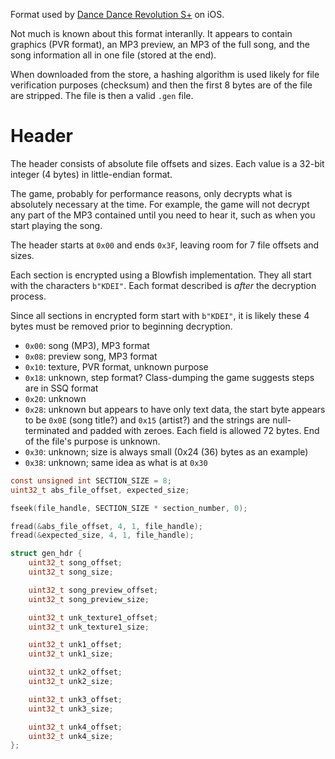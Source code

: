 Format used by [Dance Dance Revolution S+](https://itunes.apple.com/us/app/dancedancerevolution-s+-us/id300655935?mt=8) on iOS.

Not much is known about this format interanlly. It appears to contain graphics (PVR format), an MP3 preview, an MP3 of the full song, and the song information all in one file (stored at the end).

When downloaded from the store, a hashing algorithm is used likely for file verification purposes (checksum) and then the first 8 bytes are of the file are stripped. The file is then a valid `.gen` file.

# Header

The header consists of absolute file offsets and sizes. Each value is a 32-bit integer (4 bytes) in little-endian format.

The game, probably for performance reasons, only decrypts what is absolutely necessary at the time. For example, the game will not decrypt any part of the MP3 contained until you need to hear it, such as when you start playing the song.

The header starts at `0x00` and ends `0x3F`, leaving room for 7 file offsets and sizes.

Each section is encrypted using a Blowfish implementation. They all start with the characters `b"KDEI"`. Each format described is *after* the decryption process.

Since all sections in encrypted form start with `b"KDEI"`, it is likely these 4 bytes must be removed prior to beginning decryption.

* `0x00`: song (MP3), MP3 format
* `0x08`: preview song, MP3 format
* `0x10`: texture, PVR format, unknown purpose
* `0x18`: unknown, step format? Class-dumping the game suggests steps are in SSQ format
* `0x20`: unknown
* `0x28`: unknown but appears to have only text data, the start byte appears to be `0x0E` (song title?) and `0x15` (artist?) and the strings are null-terminated and padded with zeroes. Each field is allowed 72 bytes. End of the file's purpose is unknown.
* `0x30`: unknown; size is always small (0x24 (36) bytes as an example)
* `0x38`: unknown; same idea as what is at `0x30`

```c
const unsigned int SECTION_SIZE = 8;
uint32_t abs_file_offset, expected_size;

fseek(file_handle, SECTION_SIZE * section_number, 0);

fread(&abs_file_offset, 4, 1, file_handle);
fread(&expected_size, 4, 1, file_handle);
```

```c
struct gen_hdr {
    uint32_t song_offset;
    uint32_t song_size;

    uint32_t song_preview_offset;
    uint32_t song_preview_size;

    uint32_t unk_texture1_offset;
    uint32_t unk_texture1_size;

    uint32_t unk1_offset;
    uint32_t unk1_size;

    uint32_t unk2_offset;
    uint32_t unk2_size;

    uint32_t unk3_offset;
    uint32_t unk3_size;

    uint32_t unk4_offset;
    uint32_t unk4_size;
};
```
